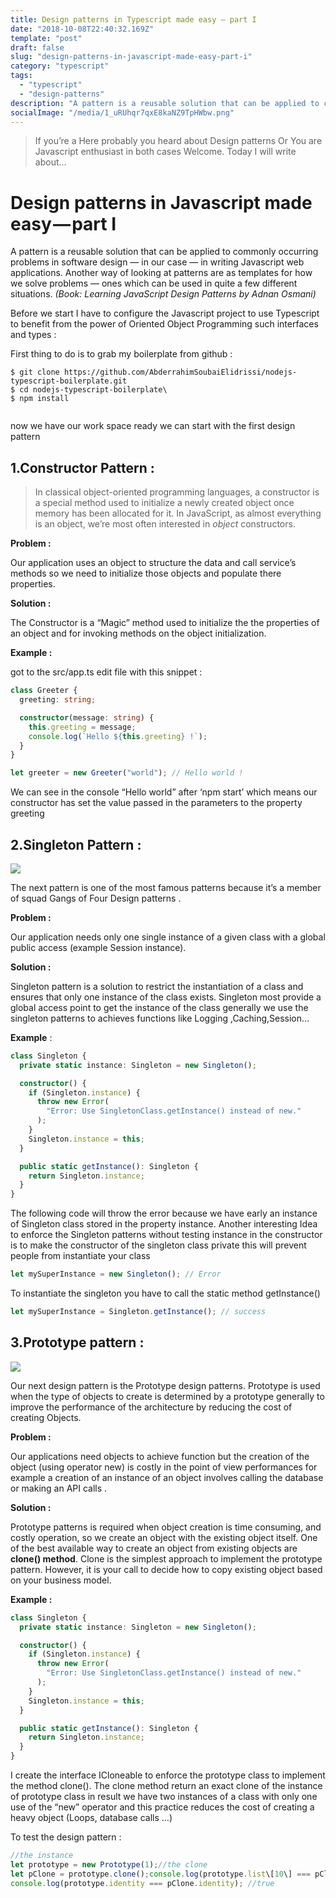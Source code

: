 ```yaml
---
title: Design patterns in Typescript made easy — part I
date: "2018-10-08T22:40:32.169Z"
template: "post"
draft: false
slug: "design-patterns-in-javascript-made-easy-part-i"
category: "typescript"
tags:
  - "typescript"
  - "design-patterns"
description: "A pattern is a reusable solution that can be applied to commonly occurring problems in software design"
socialImage: "/media/1_uRUhqr7qxE8kaNZ9TpHWbw.png"
---
```


> If you’re a Here probably you heard about Design patterns Or You are Javascript enthusiast in both cases Welcome. Today I will write about…

# Design patterns in Javascript made easy — part I

A pattern is a reusable solution that can be applied to commonly occurring problems in software design — in our case — in writing Javascript web applications. Another way of looking at patterns are as templates for how we solve problems — ones which can be used in quite a few different situations. _(Book: Learning JavaScript Design Patterns by Adnan Osmani)_

Before we start I have to configure the Javascript project to use Typescript to benefit from the power of Oriented Object Programming such interfaces and types :

First thing to do is to grab my boilerplate from github :

```
$ git clone https://github.com/AbderrahimSoubaiElidrissi/nodejs-typescript-boilerplate.git
$ cd nodejs-typescript-boilerplate\
$ npm install


```

now we have our work space ready we can start with the first design pattern

## 1.Constructor Pattern :

> In classical object-oriented programming languages, a constructor is a special method used to initialize a newly created object once memory has been allocated for it. In JavaScript, as almost everything is an object, we’re most often interested in _object_ constructors.

**Problem :**

Our application uses an object to structure the data and call service’s methods so we need to initialize those objects and populate there properties.

**Solution :**

The Constructor is a “Magic” method used to initialize the the properties of an object and for invoking methods on the object initialization.

**Example :**

got to the src/app.ts edit file with this snippet :

```ts
class Greeter {
  greeting: string;

  constructor(message: string) {
    this.greeting = message;
    console.log(`Hello ${this.greeting} !`);
  }
}

let greeter = new Greeter("world"); // Hello world !
```

We can see in the console “Hello world” after ‘npm start’ which means our constructor has set the value passed in the parameters to the property greeting

## 2.Singleton Pattern :

![](/media/1_FFhIuK-Y9k1FrBXLWKtYyg.png)

The next pattern is one of the most famous patterns because it’s a member of squad Gangs of Four Design patterns .

**Problem :**

Our application needs only one single instance of a given class with a global public access (example Session instance).

**Solution :**

Singleton pattern is a solution to restrict the instantiation of a class and ensures that only one instance of the class exists. Singleton most provide a global access point to get the instance of the class generally we use the singleton patterns to achieves functions like Logging ,Caching,Session…

**Example** :

```ts
class Singleton {
  private static instance: Singleton = new Singleton();

  constructor() {
    if (Singleton.instance) {
      throw new Error(
        "Error: Use SingletonClass.getInstance() instead of new."
      );
    }
    Singleton.instance = this;
  }

  public static getInstance(): Singleton {
    return Singleton.instance;
  }
}
```

The following code will throw the error because we have early an instance of Singleton class stored in the property instance. Another interesting Idea to enforce the Singleton patterns without testing instance in the constructor is to make the constructor of the singleton class private this will prevent people from instantiate your class

```ts
let mySuperInstance = new Singleton(); // Error
```

To instantiate the singleton you have to call the static method getInstance()

```ts
let mySuperInstance = Singleton.getInstance(); // success
```

## 3.Prototype pattern :

![](/media/1_zZ5_U5KmjuSw5wsbp9GMGw.png)

Our next design pattern is the Prototype design patterns. Prototype is used when the type of objects to create is determined by a prototype generally to improve the performance of the architecture by reducing the cost of creating Objects.

**Problem :**

Our applications need objects to achieve function but the creation of the object (using operator new) is costly in the point of view performances for example a creation of an instance of an object involves calling the database or making an API calls .

**Solution :**

Prototype patterns is required when object creation is time consuming, and costly operation, so we create an object with the existing object itself. One of the best available way to create an object from existing objects are **clone() method**. Clone is the simplest approach to implement the prototype pattern. However, it is your call to decide how to copy existing object based on your business model.

**Example :**

```ts
class Singleton {
  private static instance: Singleton = new Singleton();

  constructor() {
    if (Singleton.instance) {
      throw new Error(
        "Error: Use SingletonClass.getInstance() instead of new."
      );
    }
    Singleton.instance = this;
  }

  public static getInstance(): Singleton {
    return Singleton.instance;
  }
}
```

I create the interface ICloneable to enforce the prototype class to implement the method clone(). The clone method return an exact clone of the instance of prototype class in result we have two instances of a class with only one use of the “new” operator and this practice reduces the cost of creating a heavy object (Loops, database calls …)

To test the design pattern :

```ts
//the instance
let prototype = new Prototype(1);//the clone
let pClone = prototype.clone();console.log(prototype.list\[10\] === pClone.list\[10\] ); //true
console.log(prototype.identity === pClone.identity); //true

```

